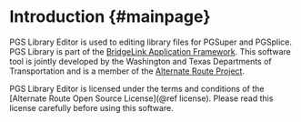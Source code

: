 Introduction {#mainpage}
============
PGS Library Editor is used to editing library files for PGSuper and PGSplice. PGS Library is part of the [BridgeLink Application Framework](..\..\BridgeLink\1.0). This software tool is jointly developed by the Washington and Texas Departments of Transportation and is a member of the [Alternate Route Project](http://www.wsdot.wa.gov/eesc/bridge/alternateroute).

PGS Library Editor is licensed under the terms and conditions of the [Alternate Route Open Source License](@ref license). Please read this license carefully before using this software.


